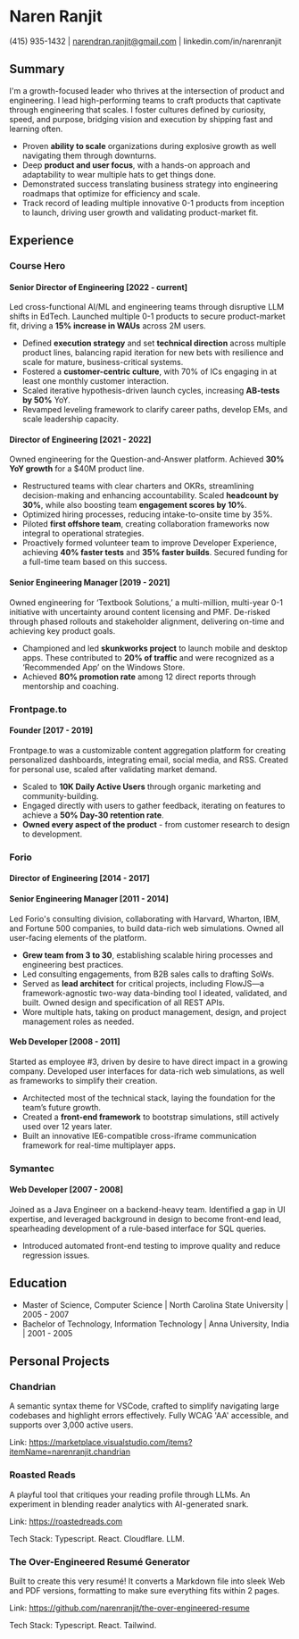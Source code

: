 # Naren Ranjit

(415) 935-1432 | narendran.ranjit@gmail.com | linkedin.com/in/narenranjit

## Summary

I'm a growth-focused leader who thrives at the intersection of product and engineering. I lead high-performing teams to craft products that captivate through engineering that scales. I foster cultures defined by curiosity, speed, and purpose, bridging vision and execution by shipping fast and learning often.

- Proven **ability to scale** organizations during explosive growth as well navigating them through downturns.
- Deep **product and user focus**, with a hands-on approach and adaptability to wear multiple hats to get things done.
- Demonstrated success translating business strategy into engineering roadmaps that optimize for efficiency and scale.
- Track record of leading multiple innovative 0-1 products from inception to launch, driving user growth and validating product-market fit.

## Experience

### Course Hero

#### Senior Director of Engineering [2022 - current]

Led cross-functional AI/ML and engineering teams through disruptive LLM shifts in EdTech. Launched multiple 0-1 products to secure product-market fit, driving a **15% increase in WAUs** across 2M users.

- Defined **execution strategy** and set **technical direction** across multiple product lines, balancing rapid iteration for new bets with resilience and scale for mature, business-critical systems.
- Fostered a **customer-centric culture**, with 70% of ICs engaging in at least one monthly customer interaction.
- Scaled iterative hypothesis-driven launch cycles, increasing **AB-tests by 50%** YoY.
- Revamped leveling framework to clarify career paths, develop EMs, and scale leadership capacity.

#### Director of Engineering [2021 - 2022]

Owned engineering for the Question-and-Answer platform. Achieved **30% YoY growth** for a $40M product line.

- Restructured teams with clear charters and OKRs, streamlining decision-making and enhancing accountability. Scaled **headcount by 30%**, while also boosting team **engagement scores by 10%**.
- Optimized hiring processes, reducing intake-to-onsite time by 35%.
- Piloted **first offshore team**, creating collaboration frameworks now integral to operational strategies.
- Proactively formed volunteer team to improve Developer Experience, achieving **40% faster tests** and **35% faster builds**. Secured funding for a full-time team based on this success.

#### Senior Engineering Manager [2019 - 2021]

Owned engineering for ‘Textbook Solutions,’ a multi-million, multi-year 0-1 initiative with uncertainty around content licensing and PMF. De-risked through phased rollouts and stakeholder alignment, delivering on-time and achieving key product goals.

- Championed and led **skunkworks project** to launch mobile and desktop apps. These contributed to **20% of traffic** and were recognized as a ‘Recommended App’ on the Windows Store.
- Achieved **80% promotion rate** among 12 direct reports through mentorship and coaching.

### Frontpage.to

#### Founder [2017 - 2019]

Frontpage.to was a customizable content aggregation platform for creating personalized dashboards, integrating email, social media, and RSS. Created for personal use, scaled after validating market demand.

- Scaled to **10K Daily Active Users** through organic marketing and community-building.
- Engaged directly with users to gather feedback, iterating on features to achieve a **50% Day-30 retention rate**.
- **Owned every aspect of the product** - from customer research to design to development.

### Forio

#### Director of Engineering [2014 - 2017]

#### Senior Engineering Manager [2011 - 2014]

Led Forio's consulting division, collaborating with Harvard, Wharton, IBM, and Fortune 500 companies, to build data-rich web simulations. Owned all user-facing elements of the platform.

- **Grew team from 3 to 30**, establishing scalable hiring processes and engineering best practices.
- Led consulting engagements, from B2B sales calls to drafting SoWs.
- Served as **lead architect** for critical projects, including FlowJS—a framework-agnostic two-way data-binding tool I ideated, validated, and built. Owned design and specification of all REST APIs.
- Wore multiple hats, taking on product management, design, and project management roles as needed.

#### Web Developer [2008 - 2011]

Started as employee #3, driven by desire to have direct impact in a growing company. Developed user interfaces for data-rich web simulations, as well as frameworks to simplify their creation.

- Architected most of the technical stack, laying the foundation for the team’s future growth.
- Created a **front-end framework** to bootstrap simulations, still actively used over 12 years later.
- Built an innovative IE6-compatible cross-iframe communication framework for real-time multiplayer apps.

### Symantec

#### Web Developer [2007 - 2008]

Joined as a Java Engineer on a backend-heavy team. Identified a gap in UI expertise, and leveraged background in design to become front-end lead, spearheading development of a rule-based interface for SQL queries.

- Introduced automated front-end testing to improve quality and reduce regression issues.

## Education

- Master of Science, Computer Science | North Carolina State University | 2005 - 2007
- Bachelor of Technology, Information Technology | Anna University, India | 2001 - 2005

## Personal Projects

### Chandrian

A semantic syntax theme for VSCode, crafted to simplify navigating large codebases and highlight errors effectively. Fully WCAG 'AA' accessible, and supports over 3,000 active users.

Link: https://marketplace.visualstudio.com/items?itemName=narenranjit.chandrian

### Roasted Reads

A playful tool that critiques your reading profile through LLMs. An experiment in blending reader analytics with AI-generated snark.

Link: https://roastedreads.com

Tech Stack: Typescript. React. Cloudflare. LLM.

### The Over-Engineered Resumé Generator

Built to create this very resumé! It converts a Markdown file into sleek Web and PDF versions, formatting to make sure everything fits within 2 pages.

Link: https://github.com/narenranjit/the-over-engineered-resume

Tech Stack: Typescript. React. Tailwind.
